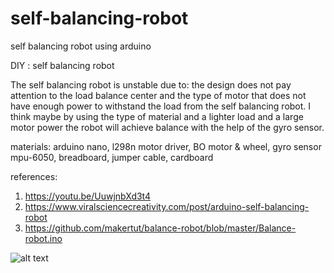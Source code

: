 # self-balancing-robot
self balancing robot using arduino

DIY : self balancing robot

The self balancing robot is unstable due to: the design does not pay attention to the load balance center and the type of motor that does not have enough power to withstand the load from the self balancing robot. I think maybe by using the type of material and a lighter load and a large motor power the robot will achieve balance with the help of the gyro sensor.

materials:
arduino nano, l298n motor driver, BO motor & wheel, gyro sensor mpu-6050, breadboard, jumper cable, cardboard 

references:
1. https://youtu.be/UuwjnbXd3t4
2. https://www.viralsciencecreativity.com/post/arduino-self-balancing-robot
3. https://github.com/makertut/balance-robot/blob/master/Balance-robot.ino

![alt text](http://url/to/img.png)
